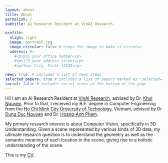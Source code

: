 ```yaml
---
layout: about
title: About
permalink: /
subtitle: AI Research Resident at VinAI Research.

profile:
  align: right
  image: portrait.jpg
  image_circular: false # crops the image to make it circular
  address: #>
    #<p>555 your office number</p>
    #<p>123 your address street</p>
    #<p>Your City, State 12345</p>

news: true  # includes a list of news items
selected_papers: true # includes a list of papers marked as "selected={true}"
social: false # includes social icons at the bottom of the page
---
```


Hi! I am an AI Research Resident at [VinAI Research](https://vinai.io/), advised by Dr. [Khoi Nguyen](https://khoinguyen.org/). Prior to that, I received my B.E. degree in Computer Engineering from the [Ho Chi Minh City University of Technology](https://hcmut.edu.vn/), Vietnam, advised by Dr [Dung Duc Nguyen](https://scholar.google.com/citations?user=xV7uHJgAAAAJ&hl=en) and Dr. [Hoang-Anh Pham](https://scholar.google.com/citations?user=sGPFOAYAAAAJ&hl=en).

My primary research interest is about Computer Vision, specifically in 3D Understanding. Given a scene represented by various kinds of 3D data, my ultimate research question is to understand the geometry as well as the semantic meaning of each location in the scene, giving rise to a holistic understanding of the scene.

This is my [CV](/assets/pdf/CV.pdf).

